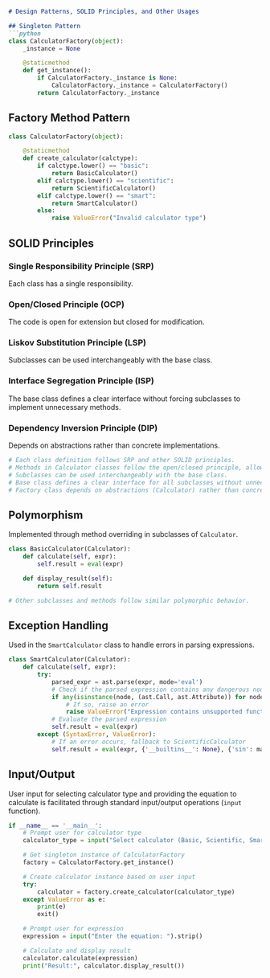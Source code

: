 ```markdown
# Design Patterns, SOLID Principles, and Other Usages

## Singleton Pattern
```python
class CalculatorFactory(object):
    _instance = None

    @staticmethod
    def get_instance():
        if CalculatorFactory._instance is None:
            CalculatorFactory._instance = CalculatorFactory()
        return CalculatorFactory._instance
```

## Factory Method Pattern
```python
class CalculatorFactory(object):

    @staticmethod
    def create_calculator(calctype):
        if calctype.lower() == "basic":
            return BasicCalculator()
        elif calctype.lower() == "scientific":
            return ScientificCalculator()
        elif calctype.lower() == "smart":
            return SmartCalculator()
        else:
            raise ValueError("Invalid calculator type")
```

## SOLID Principles
### Single Responsibility Principle (SRP)
Each class has a single responsibility.

### Open/Closed Principle (OCP)
The code is open for extension but closed for modification.

### Liskov Substitution Principle (LSP)
Subclasses can be used interchangeably with the base class.

### Interface Segregation Principle (ISP)
The base class defines a clear interface without forcing subclasses to implement unnecessary methods.

### Dependency Inversion Principle (DIP)
Depends on abstractions rather than concrete implementations.

```python
# Each class definition follows SRP and other SOLID principles.
# Methods in Calculator classes follow the open/closed principle, allowing for extension without modification.
# Subclasses can be used interchangeably with the base class.
# Base class defines a clear interface for all subclasses without unnecessary methods.
# Factory class depends on abstractions (Calculator) rather than concrete implementations.
```

## Polymorphism
Implemented through method overriding in subclasses of `Calculator`.
```python
class BasicCalculator(Calculator):
    def calculate(self, expr):
        self.result = eval(expr)

    def display_result(self):
        return self.result

# Other subclasses and methods follow similar polymorphic behavior.
```

## Exception Handling
Used in the `SmartCalculator` class to handle errors in parsing expressions.
```python
class SmartCalculator(Calculator):
    def calculate(self, expr):
        try:
            parsed_expr = ast.parse(expr, mode='eval')
            # Check if the parsed expression contains any dangerous nodes
            if any(isinstance(node, (ast.Call, ast.Attribute)) for node in ast.walk(parsed_expr)):
                # If so, raise an error
                raise ValueError("Expression contains unsupported function calls or attributes")
            # Evaluate the parsed expression
            self.result = eval(expr)
        except (SyntaxError, ValueError):
            # If an error occurs, fallback to ScientificCalculator
            self.result = eval(expr, {'__builtins__': None}, {'sin': math.sin, 'cos': math.cos, 'tan': math.tan})
```

## Input/Output
User input for selecting calculator type and providing the equation to calculate is facilitated through standard input/output operations (`input` function).
```python
if __name__ == '__main__':
    # Prompt user for calculator type
    calculator_type = input("Select calculator (Basic, Scientific, Smart): ").strip()

    # Get singleton instance of CalculatorFactory
    factory = CalculatorFactory.get_instance()

    # Create calculator instance based on user input
    try:
        calculator = factory.create_calculator(calculator_type)
    except ValueError as e:
        print(e)
        exit()

    # Prompt user for expression
    expression = input("Enter the equation: ").strip()

    # Calculate and display result
    calculator.calculate(expression)
    print("Result:", calculator.display_result())
```
